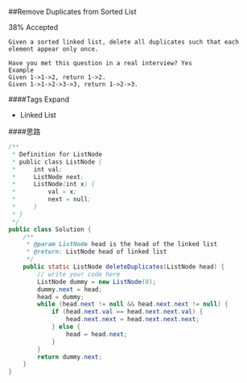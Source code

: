 ##Remove Duplicates from Sorted List

38% Accepted

	Given a sorted linked list, delete all duplicates such that each element appear only once.

	Have you met this question in a real interview? Yes
	Example
	Given 1->1->2, return 1->2.
	Given 1->1->2->3->3, return 1->2->3.

####Tags Expand
- Linked List

####思路

```java
/**
 * Definition for ListNode
 * public class ListNode {
 *     int val;
 *     ListNode next;
 *     ListNode(int x) {
 *         val = x;
 *         next = null;
 *     }
 * }
 */
public class Solution {
    /**
     * @param ListNode head is the head of the linked list
     * @return: ListNode head of linked list
     */
    public static ListNode deleteDuplicates(ListNode head) {
        // write your code here
        ListNode dummy = new ListNode(0);
        dummy.next = head;
        head = dummy;
        while (head.next != null && head.next.next != null) {
            if (head.next.val == head.next.next.val) {
                head.next.next = head.next.next.next;
            } else {
                head = head.next;
            }
        }
        return dummy.next;
    }
}

```

